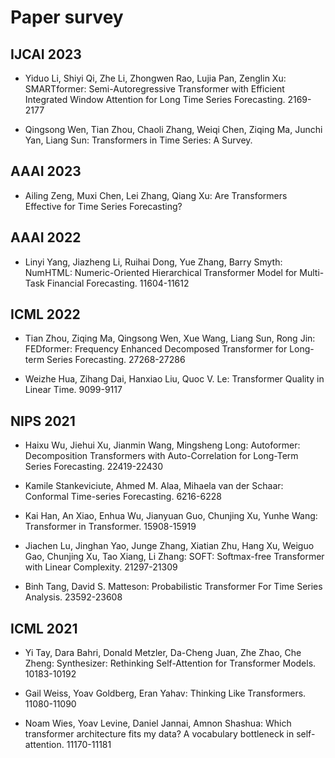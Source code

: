# Paper survey
## IJCAI 2023
- Yiduo Li, Shiyi Qi, Zhe Li, Zhongwen Rao, Lujia Pan, Zenglin Xu:
SMARTformer: Semi-Autoregressive Transformer with Efficient Integrated Window Attention for Long Time Series Forecasting. 2169-2177

- Qingsong Wen, Tian Zhou, Chaoli Zhang, Weiqi Chen, Ziqing Ma, Junchi Yan, Liang Sun:
Transformers in Time Series: A Survey.


## AAAI 2023
- Ailing Zeng, Muxi Chen, Lei Zhang, Qiang Xu:
Are Transformers Effective for Time Series Forecasting?

## AAAI 2022
-	Linyi Yang, Jiazheng Li, Ruihai Dong, Yue Zhang, Barry Smyth:
NumHTML: Numeric-Oriented Hierarchical Transformer Model for Multi-Task Financial Forecasting. 11604-11612

## ICML 2022
- 	Tian Zhou, Ziqing Ma, Qingsong Wen, Xue Wang, Liang Sun, Rong Jin:
FEDformer: Frequency Enhanced Decomposed Transformer for Long-term Series Forecasting. 27268-27286

- Weizhe Hua, Zihang Dai, Hanxiao Liu, Quoc V. Le:
Transformer Quality in Linear Time. 9099-9117


## NIPS 2021

- 	Haixu Wu, Jiehui Xu, Jianmin Wang, Mingsheng Long:
Autoformer: Decomposition Transformers with Auto-Correlation for Long-Term Series Forecasting. 22419-22430

- Kamile Stankeviciute, Ahmed M. Alaa, Mihaela van der Schaar:
Conformal Time-series Forecasting. 6216-6228

- Kai Han, An Xiao, Enhua Wu, Jianyuan Guo, Chunjing Xu, Yunhe Wang:
Transformer in Transformer. 15908-15919

- 	Jiachen Lu, Jinghan Yao, Junge Zhang, Xiatian Zhu, Hang Xu, Weiguo Gao, Chunjing Xu, Tao Xiang, Li Zhang:
SOFT: Softmax-free Transformer with Linear Complexity. 21297-21309

- Binh Tang, David S. Matteson:
Probabilistic Transformer For Time Series Analysis. 23592-23608


## ICML 2021
- Yi Tay, Dara Bahri, Donald Metzler, Da-Cheng Juan, Zhe Zhao, Che Zheng:
Synthesizer: Rethinking Self-Attention for Transformer Models. 10183-10192

- Gail Weiss, Yoav Goldberg, Eran Yahav:
Thinking Like Transformers. 11080-11090

- 	Noam Wies, Yoav Levine, Daniel Jannai, Amnon Shashua:
Which transformer architecture fits my data? A vocabulary bottleneck in self-attention. 11170-11181


